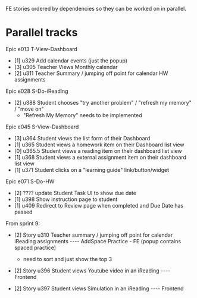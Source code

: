 FE stories ordered by dependencies so they can be worked on in parallel.

# Parallel tracks

Epic e013 T-View-Dashboard
- [1] u329 Add calendar events (just the popup)
- [3] u305 Teacher Views Monthly calendar
- [2] u311 Teacher Summary / jumping off point for calendar HW assignments

Epic e028 S-Do-iReading
- [2] u388 Student chooses "try another problem" / "refresh my memory" / "move on"
  - "Refresh My Memory" needs to be implemented

Epic e045 S-View-Dashboard
- [3] u364 Student views the list form of their Dashboard
- [1] u365 Student views a homework item on their Dashboard list view
- [0] u365.5 Student views a reading item on their dashboard list view
- [1] u368 Student views a external assignment item on their dashboard list view
- [1] u371 Student clicks on a "learning guide" link/button/widget

Epic e071 S-Do-HW
- [2] ???? update Student Task UI to show due date
- [1] u398 Show instruction page to student
- [1] u409 Redirect to Review page when completed and Due Date has passed

From sprint 9:

- [2] Story u310 Teacher summary / jumping off point for calendar iReading assignments ---- AddSpace Practice - FE (popup contains spaced practice)
  - need to sort and just show the top 3

- [2] Story u396 Student views Youtube video in an iReading ---- Frontend
- [2] Story u397 Student views Simulation in an iReading ---- Frontend
